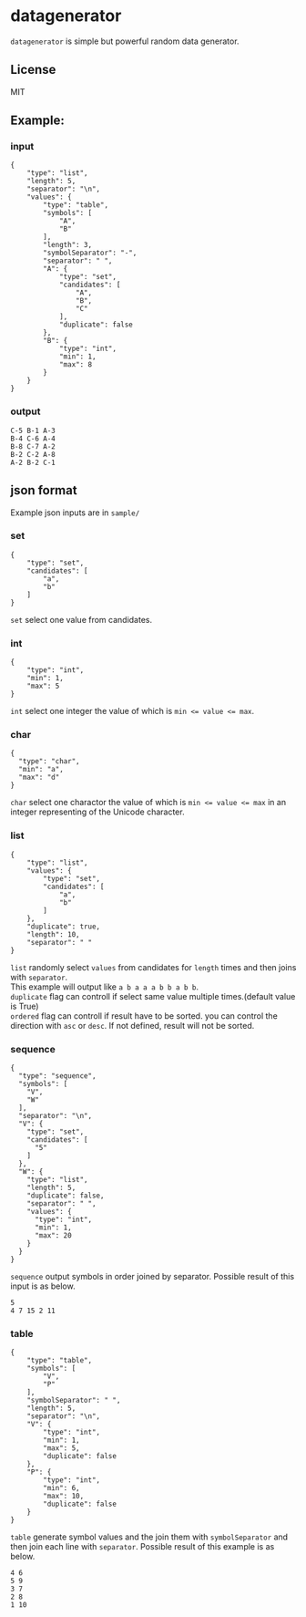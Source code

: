 # datagenerator
`datagenerator` is simple but powerful random data generator.

## License
MIT

## Example:
### input
```
{
    "type": "list",
    "length": 5,
    "separator": "\n",
    "values": {
        "type": "table",
        "symbols": [
            "A",
            "B"
        ],
        "length": 3,
        "symbolSeparator": "-",
        "separator": " ",
        "A": {
            "type": "set",
            "candidates": [
                "A",
                "B",
                "C"
            ],
            "duplicate": false
        },
        "B": {
            "type": "int",
            "min": 1,
            "max": 8
        }
    }
}
```
### output
```
C-5 B-1 A-3
B-4 C-6 A-4
B-8 C-7 A-2
B-2 C-2 A-8
A-2 B-2 C-1
```


## json format
Example json inputs are in `sample/`
### set
```
{
    "type": "set",
    "candidates": [
        "a",
        "b"
    ]
}
```
`set` select one value from candidates.

### int
```
{
    "type": "int",
    "min": 1,
    "max": 5
}
```
`int` select one integer the value of which is `min <= value <= max`.

### char
```
{
  "type": "char",
  "min": "a",
  "max": "d"
}
```
`char` select one charactor the value of which is `min <= value <= max` in an integer representing of the Unicode character.

### list
```
{
    "type": "list",
    "values": {
        "type": "set",
        "candidates": [
            "a",
            "b"
        ]
    },
    "duplicate": true,
    "length": 10,
    "separator": " "
}
```
`list` randomly select `values` from candidates for `length` times and then joins with `separator`.  
This example will output like `a b a a a b b a b b`.  
`duplicate` flag can controll if select same value multiple times.(default value is True)  
`ordered` flag can controll if result have to be sorted. you can control the direction with `asc` or `desc`. If not defined, result will not be sorted.

### sequence
```
{
  "type": "sequence",
  "symbols": [
    "V",
    "W"
  ],
  "separator": "\n",
  "V": {
    "type": "set",
    "candidates": [
      "5"
    ]
  },
  "W": {
    "type": "list",
    "length": 5,
    "duplicate": false,
    "separator": " ",
    "values": {
      "type": "int",
      "min": 1,
      "max": 20
    }
  }
}
```
`sequence` output symbols in order joined by separator.
Possible result of this input is as below. 
```
5
4 7 15 2 11
```

### table
```
{
    "type": "table",
    "symbols": [
        "V",
        "P"
    ],
    "symbolSeparator": " ",
    "length": 5,
    "separator": "\n",
    "V": {
        "type": "int",
        "min": 1,
        "max": 5,
        "duplicate": false
    },
    "P": {
        "type": "int",
        "min": 6,
        "max": 10,
        "duplicate": false
    }
}
```
`table` generate symbol values and the join them with `symbolSeparator` and then join each line with `separator`.
Possible result of this example is as below.
```
4 6
5 9
3 7
2 8
1 10
```